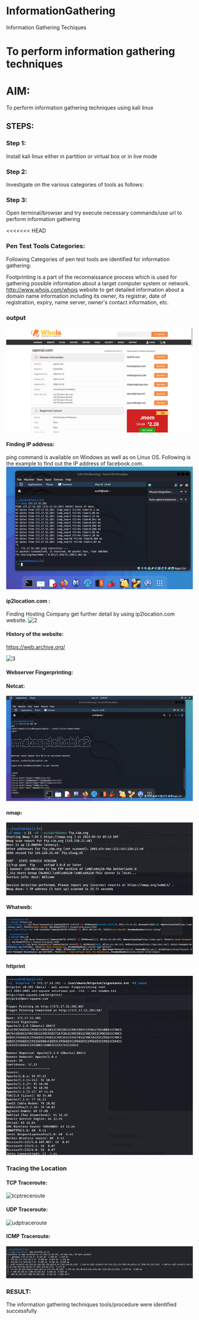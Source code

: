 # InformationGathering
Information Gathering Techiques

# To perform information gathering techniques

# AIM:

To perform information gathering techniques using kali linux 

## STEPS:

### Step 1:

Install kali linux either in partition or virtual box or in live mode

### Step 2:

Investigate on the various categories of tools as follows:

### Step 3:
Open terminal/browser and try execute necessary commands/use url to perform information gathering

<<<<<<< HEAD
### Pen Test Tools Categories:  

Following Categories of pen test tools are identified for information gathering:

Footprinting is a part of the reconnaissance process which is used for gathering possible information about a target computer system or network.
http://www.whois.com/whois website to get detailed information about a domain name information including its owner, its registrar, date of registration, expiry, name server, owner's contact information, etc.

### output
![1](/im/whois.png)

#### Finding IP address:
ping command is available on Windows as well as on Linux OS. Following is the example to find out the IP address of facebook.com.
![ping](im/kali.png)

#### ip2location.com :
Finding Hosting Company
get further detail by using ip2location.com website.
![2](/ip2location/2.png)


#### History of the website:
https://web.archive.org/

![3](/im/webarcive.png)

#### Webserver Fingerprinting:

#### Netcat:
![4](/im/netcat.png)

 
#### nmap:
![5](/im/nmap.png)

#### Whatweb:

![6](/im/whatweb.png)

#### httprint

![7](/im/httprint.png)

### Tracing the Location
#### TCP Traceroute:
![tcptreceroute](https://github.com/Manoj162004/InformationGathering/assets/120365042/2f16c873-8fdd-44ce-82f7-c043389404de)

#### UDP Traceroute:

![udptraceroute](https://github.com/Manoj162004/InformationGathering/assets/120365042/48f6f804-3c6a-43c9-8d10-6eafd666a9d1)


#### ICMP Traceroute:

![10](/im/icmptraceroute.png)


### RESULT:
The information gathering techniques tools/procedure were  identified successfully
